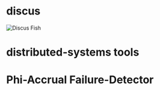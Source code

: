 # discus
![Discus Fish](https://s-media-cache-ak0.pinimg.com/736x/40/e5/21/40e52172b913bf9dab1b3ef56d97a0e0.jpg)

# distributed-systems tools

# Phi-Accrual Failure-Detector
